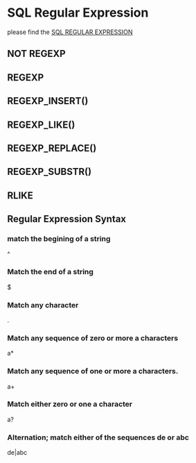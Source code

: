 # SQL Regular Expression

please find the [SQL REGULAR EXPRESSION](https://dev.mysql.com/doc/refman/8.0/en/regexp.html)


## NOT REGEXP

## REGEXP

## REGEXP_INSERT()

## REGEXP_LIKE()

## REGEXP_REPLACE()

## REGEXP_SUBSTR()

## RLIKE


## Regular Expression Syntax

### match the begining of a string
\^

### Match the end of a string
\$

### Match any character
\.

### Match any sequence of zero or more a characters
a\*

### Match any sequence of one or more a characters.
a\+

### Match either zero or one a character
a\?

### Alternation; match either of the sequences de or abc
de\|abc